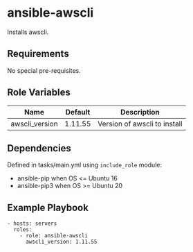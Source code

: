 ansible-awscli
=============

Installs awscli.

Requirements
------------

No special pre-requisites.

Role Variables
--------------

| Name                 | Default  | Description                          |
|----------------------|----------|--------------------------------------|
| awscli_version       | 1.11.55  | Version of awscli to install         |

Dependencies
------------

Defined in tasks/main.yml using `include_role` module:
- ansible-pip when OS <= Ubuntu 16
- ansible-pip3 when OS >= Ubuntu 20

Example Playbook
----------------

    - hosts: servers
      roles:
        - role: ansible-awscli
          awscli_version: 1.11.55
